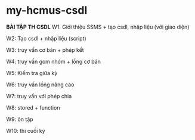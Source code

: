 # my-hcmus-csdl
**BÀI TẬP TH CSDL**
W1: Giới thiệu SSMS + tạo csdl, nhập liệu (với giao diện)

W2: Tạo csdl + nhập liệu (script) 

W3: truy vấn cơ bản + phép kết

W4: truy vấn gom nhóm + lồng cơ bản

W5: Kiểm tra giữa kỳ

W6: truy vấn lồng nâng cao

W7: truy vấn với phép chia

W8: stored + function

W9: ôn tập

W10: thi cuối kỳ
